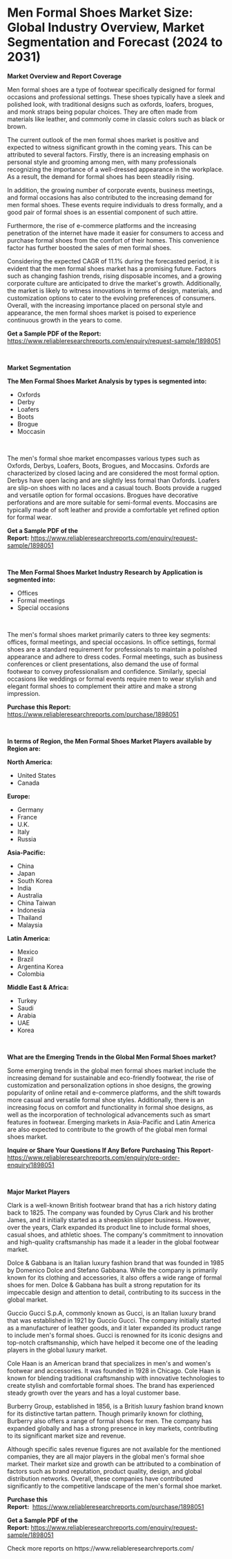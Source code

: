 <p><h1>Men Formal Shoes Market Size: Global Industry Overview, Market Segmentation and Forecast (2024 to 2031)</h1></p><p><strong>Market Overview and Report Coverage</strong></p>
<p><p>Men formal shoes are a type of footwear specifically designed for formal occasions and professional settings. These shoes typically have a sleek and polished look, with traditional designs such as oxfords, loafers, brogues, and monk straps being popular choices. They are often made from materials like leather, and commonly come in classic colors such as black or brown.</p><p>The current outlook of the men formal shoes market is positive and expected to witness significant growth in the coming years. This can be attributed to several factors. Firstly, there is an increasing emphasis on personal style and grooming among men, with many professionals recognizing the importance of a well-dressed appearance in the workplace. As a result, the demand for formal shoes has been steadily rising.</p><p>In addition, the growing number of corporate events, business meetings, and formal occasions has also contributed to the increasing demand for men formal shoes. These events require individuals to dress formally, and a good pair of formal shoes is an essential component of such attire.</p><p>Furthermore, the rise of e-commerce platforms and the increasing penetration of the internet have made it easier for consumers to access and purchase formal shoes from the comfort of their homes. This convenience factor has further boosted the sales of men formal shoes.</p><p>Considering the expected CAGR of 11.1% during the forecasted period, it is evident that the men formal shoes market has a promising future. Factors such as changing fashion trends, rising disposable incomes, and a growing corporate culture are anticipated to drive the market's growth. Additionally, the market is likely to witness innovations in terms of design, materials, and customization options to cater to the evolving preferences of consumers. Overall, with the increasing importance placed on personal style and appearance, the men formal shoes market is poised to experience continuous growth in the years to come.</p></p>
<p><strong>Get a Sample PDF of the Report:</strong> <a href="https://www.reliableresearchreports.com/enquiry/request-sample/1898051">https://www.reliableresearchreports.com/enquiry/request-sample/1898051</a></p>
<p>&nbsp;</p>
<p><strong>Market Segmentation</strong></p>
<p><strong>The Men Formal Shoes Market Analysis by types is segmented into:</strong></p>
<p><ul><li>Oxfords</li><li>Derby</li><li>Loafers</li><li>Boots</li><li>Brogue</li><li>Moccasin</li></ul></p>
<p>&nbsp;</p>
<p><p>The men's formal shoe market encompasses various types such as Oxfords, Derbys, Loafers, Boots, Brogues, and Moccasins. Oxfords are characterized by closed lacing and are considered the most formal option. Derbys have open lacing and are slightly less formal than Oxfords. Loafers are slip-on shoes with no laces and a casual touch. Boots provide a rugged and versatile option for formal occasions. Brogues have decorative perforations and are more suitable for semi-formal events. Moccasins are typically made of soft leather and provide a comfortable yet refined option for formal wear.</p></p>
<p><strong>Get a Sample PDF of the Report:</strong>&nbsp;<a href="https://www.reliableresearchreports.com/enquiry/request-sample/1898051">https://www.reliableresearchreports.com/enquiry/request-sample/1898051</a></p>
<p>&nbsp;</p>
<p><strong>The Men Formal Shoes Market Industry Research by Application is segmented into:</strong></p>
<p><ul><li>Offices</li><li>Formal meetings</li><li>Special occasions</li></ul></p>
<p>&nbsp;</p>
<p><p>The men's formal shoes market primarily caters to three key segments: offices, formal meetings, and special occasions. In office settings, formal shoes are a standard requirement for professionals to maintain a polished appearance and adhere to dress codes. Formal meetings, such as business conferences or client presentations, also demand the use of formal footwear to convey professionalism and confidence. Similarly, special occasions like weddings or formal events require men to wear stylish and elegant formal shoes to complement their attire and make a strong impression.</p></p>
<p><strong>Purchase this Report:</strong>&nbsp; <a href="https://www.reliableresearchreports.com/purchase/1898051">https://www.reliableresearchreports.com/purchase/1898051</a></p>
<p>&nbsp;</p>
<p><strong>In terms of Region, the Men Formal Shoes Market Players available by Region are:</strong></p>
<p>
    <p> <strong> North America: </strong>
        <ul>
            <li>United States</li>
            <li>Canada</li>
        </ul>
        </p> 
    <p> <strong> Europe: </strong>
        <ul>
            <li>Germany</li>
            <li>France</li>
            <li>U.K.</li>
            <li>Italy</li>
            <li>Russia</li>
        </ul>
        </p> 
    <p> <strong> Asia-Pacific: </strong>
        <ul>
            <li>China</li>
            <li>Japan</li>
            <li>South Korea</li>
            <li>India</li>
            <li>Australia</li>
            <li>China Taiwan</li>
            <li>Indonesia</li>
            <li>Thailand</li>
            <li>Malaysia</li>
        </ul>
        </p> 
    <p> <strong> Latin America: </strong>
        <ul>
            <li>Mexico</li>
            <li>Brazil</li>
            <li>Argentina Korea</li>
            <li>Colombia</li>
        </ul>
        </p> 
    <p> <strong> Middle East & Africa: </strong>
        <ul>
            <li>Turkey</li>
            <li>Saudi</li>
            <li>Arabia</li>
            <li>UAE</li>
            <li>Korea</li>
        </ul>
    </p>
    </p>
<p>&nbsp;</p>
<p><strong>What are the Emerging Trends in the Global Men Formal Shoes market?</strong></p>
<p><p>Some emerging trends in the global men formal shoes market include the increasing demand for sustainable and eco-friendly footwear, the rise of customization and personalization options in shoe designs, the growing popularity of online retail and e-commerce platforms, and the shift towards more casual and versatile formal shoe styles. Additionally, there is an increasing focus on comfort and functionality in formal shoe designs, as well as the incorporation of technological advancements such as smart features in footwear. Emerging markets in Asia-Pacific and Latin America are also expected to contribute to the growth of the global men formal shoes market.</p></p>
<p><strong>Inquire or Share Your Questions If Any Before Purchasing This Report</strong>- <a href="https://www.reliableresearchreports.com/enquiry/pre-order-enquiry/1898051">https://www.reliableresearchreports.com/enquiry/pre-order-enquiry/1898051</a></p>
<p>&nbsp;</p>
<p><strong>Major Market Players</strong></p>
<p><p>Clark is a well-known British footwear brand that has a rich history dating back to 1825. The company was founded by Cyrus Clark and his brother James, and it initially started as a sheepskin slipper business. However, over the years, Clark expanded its product line to include formal shoes, casual shoes, and athletic shoes. The company's commitment to innovation and high-quality craftsmanship has made it a leader in the global footwear market.</p><p>Dolce & Gabbana is an Italian luxury fashion brand that was founded in 1985 by Domenico Dolce and Stefano Gabbana. While the company is primarily known for its clothing and accessories, it also offers a wide range of formal shoes for men. Dolce & Gabbana has built a strong reputation for its impeccable design and attention to detail, contributing to its success in the global market.</p><p>Guccio Gucci S.p.A, commonly known as Gucci, is an Italian luxury brand that was established in 1921 by Guccio Gucci. The company initially started as a manufacturer of leather goods, and it later expanded its product range to include men's formal shoes. Gucci is renowned for its iconic designs and top-notch craftsmanship, which have helped it become one of the leading players in the global luxury market.</p><p>Cole Haan is an American brand that specializes in men's and women's footwear and accessories. It was founded in 1928 in Chicago. Cole Haan is known for blending traditional craftsmanship with innovative technologies to create stylish and comfortable formal shoes. The brand has experienced steady growth over the years and has a loyal customer base.</p><p>Burberry Group, established in 1856, is a British luxury fashion brand known for its distinctive tartan pattern. Though primarily known for clothing, Burberry also offers a range of formal shoes for men. The company has expanded globally and has a strong presence in key markets, contributing to its significant market size and revenue.</p><p>Although specific sales revenue figures are not available for the mentioned companies, they are all major players in the global men's formal shoe market. Their market size and growth can be attributed to a combination of factors such as brand reputation, product quality, design, and global distribution networks. Overall, these companies have contributed significantly to the competitive landscape of the men's formal shoe market.</p></p>
<p><strong>Purchase this Report:</strong>&nbsp;&nbsp;<a href="https://www.reliableresearchreports.com/purchase/1898051">https://www.reliableresearchreports.com/purchase/1898051</a></p>
<p></p>
<p><strong>Get a Sample PDF of the Report:</strong>&nbsp;<a href="https://www.reliableresearchreports.com/enquiry/request-sample/1898051">https://www.reliableresearchreports.com/enquiry/request-sample/1898051</a></p>
<p>Check more reports on https://www.reliableresearchreports.com/</p>